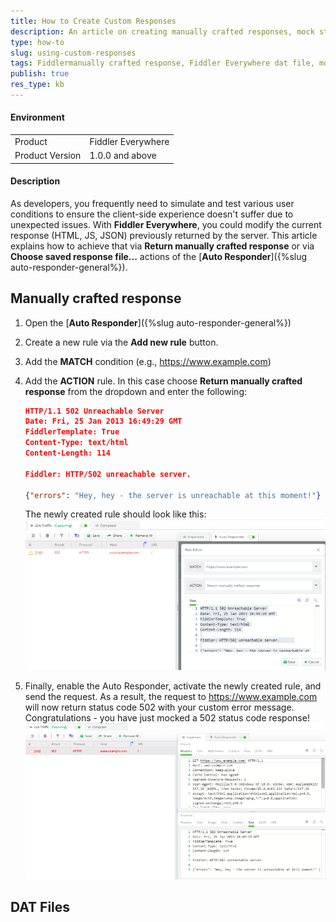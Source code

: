 ```yaml
---
title: How to Create Custom Responses
description: An article on creating manually crafted responses, mock status codes, and use external files with predefined responses.
type: how-to
slug: using-custom-responses
tags: Fiddlermanually crafted response, Fiddler Everywhere dat file, mocking status codes, modifying server response, Auto Responder files, DAT files
publish: true
res_type: kb
---
```



#### Environment

|   |   |
|---|---|
| Product  | Fiddler Everywhere  |
| Product Version | 1.0.0 and above  |

#### Description

As developers, you frequently need to simulate and test various user conditions to ensure the client-side experience doesn't suffer due to unexpected issues. With **Fiddler Everywhere**, you could modify the current response (HTML, JS, JSON) previously returned by the server. This article explains how to achieve that via **Return manually crafted response** or via **Choose saved response file...** actions of the [**Auto Responder**]({%slug auto-responder-general%}).

## Manually crafted response


1. Open the [**Auto Responder**]({%slug auto-responder-general%})
2. Create a new rule via the **Add new rule** button.
3. Add the **MATCH** condition (e.g., https://www.example.com)
4. Add the **ACTION** rule. In this case choose **Return manually crafted response** from the dropdown and enter the following:
    ```JSON
    HTTP/1.1 502 Unreachable Server
    Date: Fri, 25 Jan 2013 16:49:29 GMT
    FiddlerTemplate: True
    Content-Type: text/html
    Content-Length: 114

    Fiddler: HTTP/502 unreachable server.      

    {"errors": "Hey, hey - the server is unreachable at this moment!"}
    ```
    The newly created rule should look like this:
    ![Manually crafted response to mock 502 status code and error message](../images/kb/dat-files/manually-crafted-502.png)

5. Finally, enable the Auto Responder, activate the newly created rule, and send the request. As a result, the request to https://www.example.com will now return status code 502 with your custom error message. Congratulations - you have just mocked a 502 status code response!
    ![Manually crafted response to mock 502 status code and error message](../images/kb/dat-files/manually-crafted-502-inspector.png)

## DAT Files